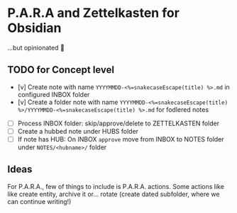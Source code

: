 # P.A.R.A and Zettelkasten for Obsidian

...but opinionated 🤗

## TODO for Concept level

* [v] Create note with name `YYYYMMDD-<%=snakecaseEscape(title) %>.md` in configured INBOX folder
* [v] Create a folder note with name `YYYYMMDD-<%=snakecaseEscape(title) %>/YYYYMMDD-<%=snakecaseEscape(title) %>.md` for fodlered notes
* [ ] Process INBOX folder: skip/approve/delete to ZETTELKASTEN folder
* [ ] Create a hubbed note under HUBS folder
* [ ] If note has HUB: On INBOX `approve` move from INBOX to NOTES folder under `NOTES/<hubname>/` folder

## Ideas

For P.A.R.A., few of things to include is P.A.R.A. actions.
Some actions like like create entity, archive it or...
rotate (create dated subfolder, where we can continue writing!)
